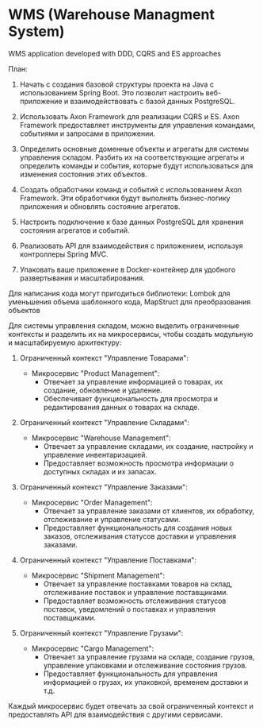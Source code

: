 # WMS (Warehouse Managment System)
WMS application developed with DDD, CQRS and ES approaches

План:

1. Начать с создания базовой структуры проекта на Java с использованием Spring Boot. Это позволит настроить веб-приложение и взаимодействовать с базой данных PostgreSQL.

2. Использовать Axon Framework для реализации CQRS и ES. Axon Framework предоставляет инструменты для управления командами, событиями и запросами в приложении.

3. Определить основные доменные объекты и агрегаты для системы управления складом. Разбить их на соответствующие агрегаты и определить команды и события, которые будут использоваться для изменения состояния этих объектов.

4. Создать обработчики команд и событий с использованием Axon Framework. Эти обработчики будут выполнять бизнес-логику приложения и обновлять состояние агрегатов.

5. Настроить подключение к базе данных PostgreSQL для хранения состояния агрегатов и событий.

6. Реализовать API для взаимодействия с приложением, используя контроллеры Spring MVC.

7. Упаковать ваше приложение в Docker-контейнер для удобного развертывания и масштабирования.

Для написания кода могут пригодиться библиотеки: Lombok для уменьшения объема шаблонного кода, MapStruct для преобразования объектов

Для системы управления складом, можно выделить ограниченные контексты и разделить их на микросервисы, чтобы создать модульную и масштабируемую архитектуру:

1. Ограниченный контекст "Управление Товарами":
   - Микросервис "Product Management":
     - Отвечает за управление информацией о товарах, их создание, обновление и удаление.
     - Обеспечивает функциональность для просмотра и редактирования данных о товарах на складе.

2. Ограниченный контекст "Управление Складами":
   - Микросервис "Warehouse Management":
     - Отвечает за управление складами, их создание, настройку и управление инвентаризацией.
     - Предоставляет возможность просмотра информации о доступных складах и их запасах.

3. Ограниченный контекст "Управление Заказами":
   - Микросервис "Order Management":
     - Отвечает за управление заказами от клиентов, их обработку, отслеживание и управление статусами.
     - Предоставляет функциональность для создания новых заказов, отслеживания статусов доставки и управления заказами.

4. Ограниченный контекст "Управление Поставками":
   - Микросервис "Shipment Management":
     - Отвечает за управление поставками товаров на склад, отслеживание поставок и управление поставщиками.
     - Предоставляет возможность отслеживания статусов поставок, уведомлений о поставках и управления поставщиками.

5. Ограниченный контекст "Управление Грузами":
   - Микросервис "Cargo Management":
     - Отвечает за управление грузами на складе, создание грузов, управление упаковками и отслеживание состояния грузов.
     - Предоставляет функциональность для управления информацией о грузах, их упаковкой, временем доставки и т.д.

Каждый микросервис будет отвечать за свой ограниченный контекст и предоставлять API для взаимодействия с другими сервисами.
